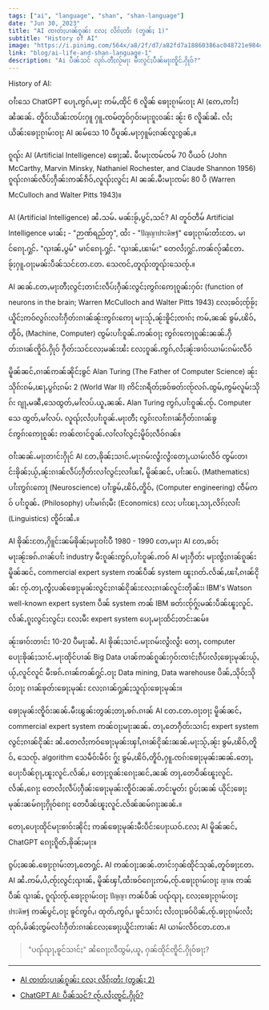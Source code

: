 ```yaml
---
tags: ["ai", "language", "shan", "shan-language"]
date: "Jun 30, 2023"
title: "AI ၸၢတ်ႈပၢၼ်ၵူၼ်း လႄႈ လိၵ်ႈတႆး (တွၼ်ႈ 1)"
subtitle: "History of AI"
image: "https://i.pinimg.com/564x/a8/2f/d7/a82fd7a18860386ac048721e984d5c12.jpg"
link: "blog/ai-life-and-shan-language-1"
description: "Ai ပဵၼ်သင် လုၵ်ႉတီႈလႂ်မႃး မီးလွင်ႈပဵၼ်မႃးၸိူင်ႉႁိုဝ်?"
---
```


History of AI:

ဝၢႆးသေ ChatGPT ပေႃႇဢွၵ်ႇမႃး ဢမ်ႇထိုင် 6 လိူၼ် ၶေႃႈၵႂၢမ်းဝႃႈ AI (ဢေႇဢၢႆႊ) ၼႆၼၼ်ႉ တိူဝ်းယိၼ်းၸပ်းႁူ ႁူႉၸမ်တူဝ်ႁဝ်းမႃးၵူႈဝၼ်း ၼႂ်း 6 လိူၼ်ၼႆႉ လႆႈယိၼ်းၶေႃႈၵႂၢမ်းဝႃႈ AI ၼမ်သေ 10 ပီပူၼ်ႉမႃးႁူမ်ႈၵၼ်လူးၵွၼ်ႇ။

ၵူၺ်း AI (Artificial Intelligence) ၶေႃႈၼႆႉ မီးမႃးၸမ်ၸမ် 70 ပီယဝ် (John McCarthy, Marvin Minsky, Nathaniel Rochester, and Claude Shannon 1956) ၵူၺ်းၵၢၼ်လဵပ်ႈႁဵၼ်းဢၼ်ၵဵဝ်ႇလူၺ်ႈလွင်ႈ AI ၼၼ်ႉမီးမႃးၸမ်း 80 ပီ (Warren McCulloch and Walter Pitts 1943)။

AI (Artificial Intelligence) ၼႆႉသမ်ႉ မၼ်းၶႂ်ႇပွင်ႇသင်?
AI တူဝ်တဵမ် Artificial Intelligence မၢၼ်ႈ - "ဉာဏ်ရည်တု", ထႆး - "ปัญญาประดิษฐ์" ၶေႃႈၵႂၢမ်းတႆးတႄႉ မၢင်ၵေႃႉႁွင်ႉ "ၺၢၼ်ႇပွမ်" မၢင်ၵေႃႉႁွင်ႉ "ၺၢၼ်ႇၽၢမ်း" တေလႆႈႁွင်ႉဢၼ်လႂ်ၼႆတႄႉ ၶႂ်ႈႁူႉဝႃႈမၼ်းပဵၼ်သင်တႄႉတႄႉ သေၸင်ႇတူၺ်းတူၺ်းသေၸႂ်ႉ။

AI ၼၼ်ႉတႄႇမႃးတီႈလွင်ႈတၢင်းလဵပ်ႈႁဵၼ်းလွင်ႈဢွၵ်းဢေႃၵူၼ်းႁဝ်း (function of neurons in the brain; Warren McCulloch and Walter Pitts 1943) လႄႈၶဝ်ႈၸႂ်ၶႂ်ႈယိူင်ႈဢဝ်လွၵ်းလၢႆးႁဵတ်းၵၢၼ်ၼႂ်းဢွၵ်းဢေႃ မႃးသႂ်ႇၼႂ်းၶိူင်ႈၸၢၵ်ႈ ဢမ်ႇၼၼ် ၶွမ်ႇၽိဝ်ႇတိူဝ်ႇ (Machine, Computer) ၸွမ်းပၢႆးဝူၼ်ႉဢၼ်ဝႃႈ ဢွၵ်းဢေႃၵူၼ်းၼၼ်ႉႁဵတ်းၵၢၼ်ၸိူဝ်ႉႁိုဝ် ႁဵတ်းသင်လႄႈမၼ်းၽႆး လႄႈဝူၼ်ႉဢွၵ်ႇလႆႈၼႂ်းၶၢဝ်းယၢမ်းၵမ်းလဵဝ်

မိူၼ်ၼင်ႇၵၢၼ်ဢၼ်ၼိုင်ႈၶွင် Alan Turing (The Father of Computer Science) ၼႂ်းသိုၵ်းၵမ်ႇၽႃႇပွၵ်ႈၵမ်း 2 (World War II) ဢိင်းၵရဵတ်ႈၶဝ်ၶတ်းၸႂ်လၵ်ႉထွမ်ႇဢွမ်လူမ်းသိုၵ်း ၵျႃႇမၼီႇသေထွတ်ႇမၢႆလပ်ႉယူႇၼၼ်ႉ Alan Turing ဢွၵ်ႇပၢႆးဝူၼ်ႉၸႂ်ႉ Computer သေ ထွတ်ႇမၢႆလပ်ႉ လူၺ်ႈလႆႈပၢႆးဝူၼ်ႉမႃးတီႈ လွၵ်းလၢႆးၵၢၼ်ႁဵတ်းၵၢၼ်ၶွင်ဢွၵ်းဢေႃၵူၼ်း ဢၼ်ၸၢင်ဝူၼ်ႉလၢႆလၢႆလွင်ႈမိူဝ်ႈလဵဝ်ၵၼ်။

ဝၢႆးၼၼ်ႉမႃးတၢင်းႁိုင် AI တႄႇၶိုၼ်ႈသၢင်ႉမႃးၵမ်းလွႆးလွႆးတေႃႇယၢမ်းလဵဝ် ၸွမ်းတၢင်းၶိုၼ်ႈယႂ်ႇၼႂ်းၵၢၼ်လဵပ်ႈႁဵတ်းလၢႆလွင်ႈလၢႆၽၢႆႇ မိူၼ်ၼင်ႇ ပၢႆးၼပ်ႉ (Mathematics) ပၢႆးဢွၵ်းဢေႃ (Neuroscience) ပၢႆးၶွမ်ႇၽိဝ်ႇတိူဝ်ႇ (Computer engineering) ၸဵမ်ဢဝ် ပၢႆးဝူၼ်ႉ (Philosophy) ပၢႆးမၢၵ်ႈမီး (Economics) လႄႈ ပၢႆးၽႃႇသႃႇလိၵ်ႈလၢႆး (Linguistics) ၸိူဝ်းၼႆႉ။

AI ၶိုၼ်းတႄႇႁိူင်းၼမ်ၶိုၼ်ႈမႃးဝၢႆးပီ 1980 - 1990 တႄႇမႃး၊ AI တႄႇၶဝ်ႈမႃးၼႂ်းၶၵ်ႉၵၢၼ်ပၢႆး industry မီးၵူၼ်းဢွၵ်ႇပၢႆးဝူၼ်ႉဢဝ် AI မႃးႁဵတ်း မႃးၸွႆႈၵၢၼ်ၵူၼ်း မိူၼ်ၼင်ႇ commercial expert system ဢၼ်ပဵၼ် system ၽူႈၵတ်ႉလႅၼ်ႇၽၢႆႇၵၢၼ်ငိုၼ်း ၸႂ်ႉတႃႇၸွႆႈပၼ်ၶေႃႈမုၼ်းလွင်ႈၵၢၼ်ငိုၼ်းလႄႈၵၢၼ်လူင်းတိုၼ်း၊ IBM's Watson well-known expert system ပဵၼ် system ဢၼ် IBM ၶတ်းၸႂ်ႁႂ်ႈမၼ်းပဵၼ်ၽူႈလူင်ႉလႅၼ်ႇၵူႈလွင်ႈလွင်ႈ၊ လႄႈမီး expert system ပေႃႇမႃးထႅင်ႈတင်းၼမ်။

ၼႂ်းၶၢဝ်းတၢင်း 10-20 ပီမႃးၼႆႉ AI ၶိုၼ်ႈသၢင်ႉမႃးၵမ်းလွႆးလွႆး တေႃႇ computer ပေႃးၶိုၼ်ႈသၢင်ႉမႃးထိုင်ပၢၼ် Big Data ပၢၼ်ဢၼ်ၵူၼ်းႁဝ်းၸၢင်ႈၵဵပ်းလႆႈၶေႃႈမုၼ်းယႂ်ႇယႂ်ႇလူင်လူင် မီးၶၵ်ႉၵၢၼ်ဢၼ်ႁွင်ႉဝႃႈ Data mining, Data warehouse ပိၼ်ႇသိုဝ်ႈသိုဝ်ႈဝႃႈ ၵၢၼ်ၶုတ်းၶေႃႈမုၼ်း လႄႈၵၢၼ်ႁွၼ်ႈသူၺ်းၶေႃႈမုၼ်း။

ၶေႃႈမုၼ်းၸိူဝ်းၼၼ်ႉမီးၽွၼ်းတွၼ်ႈတႃႇၶၵ်ႉၵၢၼ် AI တႄႉတႄႉဝႃႈဝႃႈ မိူၼ်ၼင်ႇ commercial expert system ဢၼ်ဝႃႈမႃးၼၼ်ႉ တႃႇတေႁဵတ်းသၢင်ႈ expert system လွင်ႈၵၢၼ်ငိုၼ်း ၼႆႉတေလႆႈဢဝ်ၶေႃႈမုၼ်းၾၢႆႇၵၢၼ်ငိုၼ်းၼၼ်ႉမႃးသႂ်ႇၼႂ်း ၶွမ်ႇၽိဝ်ႇတိူဝ်ႇ သေၸႂ်ႉ algorithm သေမဵဝ်းမဵဝ်း ႁႂ်ႈ ၶွမ်ႇၽိဝ်ႇတိူဝ်ႇႁူႉၸၵ်းၶေႃႈမုၼ်းၼၼ်ႉတေႃႇပေႃးပဵၼ်ၵႂႃႇၽူႈလူင်ႉလႅၼ်ႇ၊ တေႃႈၵူၼ်းၵေႃႈၼင်ႇၼၼ် တႃႇတေပဵၼ်ၽူႈလူင်ႉလႅၼ်ႇၵေႃႈ တေလႆႈလဵပ်ႈႁဵၼ်းၶေႃႈမုၼ်းၸိူဝ်းၼၼ်ႉတင်းမူတ်း ၵွပ်ႈၼၼ် ယိုင်ႈၶေႃႈမုၼ်းၼမ်ၵႃႈႁိုဝ်ၵေႃႈ တေပဵၼ်ၽူႈလူင်ႉလႅၼ်ၼမ်ၵႃႈၼၼ်ႉ။

တေႃႇပေႃးထိုင်မႃးၶၢဝ်းၼိုင်ႈ ဢၼ်ၶေႃႈမုၼ်းမီးပဵင်းပေႃးယဝ်ႉလႄႈ AI မိူၼ်ၼင်ႇ ChatGPT ၵေႃႈၵိူတ်ႇၶိုၼ်ႈမႃး။

ၵွပ်ႈၼၼ်ႉၶေႃႈၵႂၢမ်းတႃႇတေႁွင်ႉ AI ဢၼ်ဝႃႈၼၼ်ႉတၢင်းႁၼ်ထိုင်သုၼ်ႇတူဝ်ၶႃႈတႄႉ AI ၼႆႉဢမ်ႇပႆႇၸႂ်ႈလွင်ႈၺၢၼ်ႇ မိူၼ်ၾၢႆႇထႆးၶဝ်ၵေႃႈဢမ်ႇၸႂ်ႉၶေႃႈၵႂၢမ်းဝႃႈ ญาณ ဢၼ်ပဵၼ် ၺၢၼ်ႇ ၵူၺ်းၸႂ်ႉၶေႃႈၵႂၢမ်းဝႃႈ ปัญญา ဢၼ်ပဵၼ် ပၺ်ၺႃႇ လႄႈၶေႃႈၵႂၢမ်းဝႃႈ ประดิษฐ์ ဢၼ်ပွင်ႇဝႃႈ ၶူင်ဢွၵ်ႇ၊ ထုတ်ႇဢွၵ်ႇ၊ ၶူင်သၢင်ႈ လႆႈဝႃႈၶဝ်ပိၼ်ႇၸႂ်ႉၶႃႈၵႂၢမ်းလႆႈထုၵ်ႇမႅၼ်ႈၸွမ်လၢႆးႁဵတ်းၵၢၼ်လႄႈၶေႃႈယိူင်းဢၢၼ်း AI ယၢမ်းလဵဝ်တႄႉတႄႉ။

> "ပၺ်ၺႃႇၶူင်သၢင်ႈ" ၼႆၵေႃႈလီထွမ်ႇယူႇ ႁၼ်ထိုင်ၸိူင်ႉႁိုဝ်ၶႃႈ?

-----

- [AI ၸၢတ်ႈပၢၼ်ၵူၼ်း လႄႈ လိၵ်ႈတႆး (တွၼ်ႈ 2)](ai-life-and-shan-language-2)
- [ChatGPT AI: ပဵၼ်သင်? ၸႂ်ႉလႆႈၸူင်ႉႁိုဝ်?](what-is-chatgpt)
